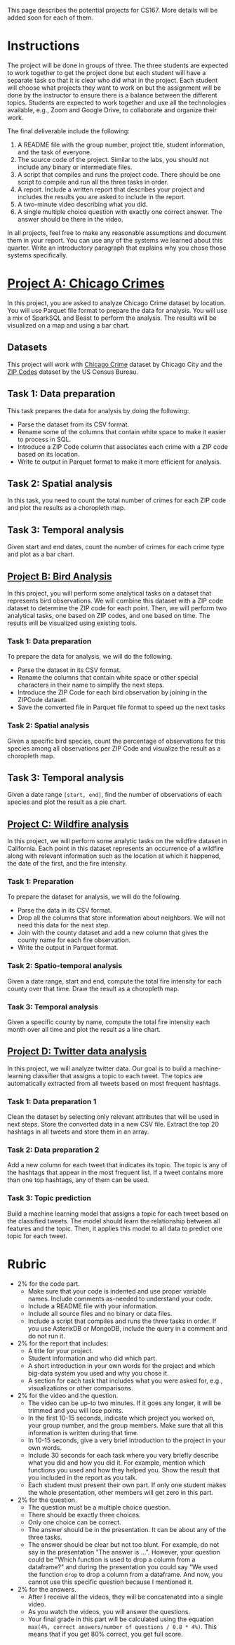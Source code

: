 This page describes the potential projects for CS167. More details will be added soon for each of them.

# Instructions 
The project will be done in groups of three.
The three students are expected to work together to get the project done but each student will have a separate task
so that it is clear who did what in the project.
Each student will choose what projects they want to work on but the assignment will be done by the instructor 
to ensure there is a balance between the different topics.
Students are expected to work together and use all the technologies available, 
e.g., Zoom and Google Drive, to collaborate and organize their work.

The final deliverable include the following:

1. A README file with the group number, project title, student information, and the task of everyone.
2. The source code of the project. Similar to the labs, you should not include any binary or intermediate files.
3. A script that compiles and runs the project code. There should be one script to compile and run all the three tasks in order.
4. A report. Include a written report that describes your project and includes the results you are asked to include in the report.
5. A two-minute video describing what you did.
6. A single multiple choice question with exactly one correct answer. The answer should be there in the video.

In all projects, feel free to make any reasonable assumptions and document them in your report.
You can use any of the systems we learned about this quarter.
Write an introductory paragraph that explains why you chose those systems specifically.

# [Project A: Chicago Crimes](ProjectA.md)
In this project, you are asked to analyze Chicago Crime dataset by location.
You will use Parquet file format to prepare the data for analysis.
You will use a mix of SparkSQL and Beast to perform the analysis.
The results will be visualized on a map and using a bar chart.

## Datasets
This project will work with [Chicago Crime](https://star.cs.ucr.edu/?Chicago%20Crimes#center=41.8756,-87.6227&zoom=11) dataset by Chicago City and the [ZIP Codes](https://star.cs.ucr.edu/?TIGER2018/ZCTA5#center=41.8756,-87.6227&zoom=11) dataset by the US Census Bureau.

## Task 1: Data preparation
This task prepares the data for analysis by doing the following:

- Parse the dataset from its CSV format.
- Rename some of the columns that contain white space to make it easier to process in SQL.
- Introduce a ZIP Code column that associates each crime with a ZIP code based on its location.
- Write te output in Parquet format to make it more efficient for analysis.

## Task 2: Spatial analysis
In this task, you need to count the total number of crimes for each ZIP code and plot the results as a choropleth map.

## Task 3: Temporal analysis
Given start and end dates, count the number of crimes for each crime type and plot as a bar chart.

## [Project B: Bird Analysis](ProjectB.md)
In this project, you will perform some analytical tasks on a dataset that represents bird observations.
We will combine this dataset with a ZIP code dataset to determine the ZIP code for each point.
Then, we will perform two analytical tasks, one based on ZIP codes, and one based on time.
The results will be visualized using existing tools.

### Task 1: Data preparation
To prepare the data for analysis, we will do the following.

- Parse the dataset in its CSV format.
- Rename the columns that contain white space or other special characters in their name to simplify the next steps.
- Introduce the ZIP Code for each bird observation by joining in the ZIPCode dataset.
- Save the converted file in Parquet file format to speed up the next tasks

### Task 2: Spatial analysis
Given a specific bird species, count the percentage of observations for this species among
all observations per ZIP Code and visualize the result as a choropleth map.

## Task 3: Temporal analysis
Given a date range `[start, end]`, find the number of observations of each species and plot the result as a pie chart.

## [Project C: Wildfire analysis](ProjectC.md)
In this project, we will perform some analytic tasks on the wildfire dataset in California.
Each point in this dataset represents an occurrence of a wildfire along with relevant information
such as the location at which it happened, the date of the first, and the fire intensity.

### Task 1: Preparation
To prepare the dataset for analysis, we will do the following.

- Parse the data in its CSV format.
- Drop all the columns that store information about neighbors. We will not need this data for the next step.
- Join with the county dataset and add a new column that gives the county name for each fire observation.
- Write the output in Parquet format.

### Task 2: Spatio-temporal analysis
Given a date range, start and end, compute the total fire intensity for each county over that time. Draw the result as a choropleth map.

### Task 3: Temporal analysis
Given a specific county by name, compute the total fire intensity each month over all time and plot the result as a line chart.

## [Project D: Twitter data analysis](ProjectD.md)
In this project, we will analyze twitter data. Our goal is to build a machine-learning classifier that assigns
a topic to each tweet. The topics are automatically extracted from all tweets based on most frequent hashtags.

### Task 1: Data preparation 1
Clean the dataset by selecting only relevant attributes that will be used in next steps.
Store the converted data in a new CSV file.
Extract the top 20 hashtags in all tweets and store them in an array.

### Task 2: Data preparation 2
Add a new column for each tweet that indicates its topic.
The topic is any of the hashtags that appear in the most frequent list.
If a tweet contains more than one top hashtags, any of them can be used.

### Task 3: Topic prediction
Build a machine learning model that assigns a topic for each tweet based on the classified tweets.
The model should learn the relationship between all features and the topic.
Then, it applies this model to all data to predict one topic for each tweet.

# Rubric
- 2% for the code part.
  - Make sure that your code is indented and use proper variable names. Include comments as-needed to understand your code.
  - Include a README file with your information.
  - Include all source files and no binary or data files.
  - Include a script that compiles and runs the three tasks in order.
    If you use AsterixDB or MongoDB, include the query in a comment and do not run it.
- 2% for the report that includes:
  - A title for your project.
  - Student information and who did which part.
  - A short introduction in your own words for the project and which big-data system you used and why you chose it.
  - A section for each task that includes what you were asked for, e.g., visualizations or other comparisons.
- 2% for the video and the question.
  - The video can be up-to two minutes. If it goes any longer, it will be trimmed and you will lose points.
  - In the first 10-15 seconds, indicate which project you worked on, your group number, and the group members.
    Make sure that all this information is written during that time.
  - In 10-15 seconds, give a very brief introduction to the project in your own words.
  - Include 30 seconds for each task where you very briefly describe what you did and how you did it. For example,
    mention which functions you used and how they helped you. Show the result that you included in the report as you talk.
  - Each student must present their own part. If only one student makes the whole presentation, other members will get zero in this part.
- 2% for the question.
  - The question must be a multiple choice question.
  - There should be exactly three choices.
  - Only one choice can be correct.
  - The answer should be in the presentation. It can be about any of the three tasks.
  - The answer should be clear but not too blunt. For example, do not say in the presentation "The answer is ...". 
    However, your question could be "Which function is used to drop a column from a dataframe?" and during the presentation
    you could say "We used the function `drop` to drop a column from a dataframe.
    And now, you cannot use this specific question because I mentioned it.
- 2% for the answers.
  - After I receive all the videos, they will be concatenated into a single video.
  - As you watch the videos, you will answer the questions.
  - Your final grade in this part will be calculated using the equation `max(4%, correct answers/number of questions / 0.8 * 4%)`.
    This means that if you get 80% correct, you get full score.

